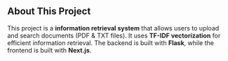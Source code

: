 ## About This Project
This project is a **information retrieval system** that allows users to upload and search documents (PDF & TXT files). It uses **TF-IDF vectorization** for efficient information retrieval. The backend is built with **Flask**, while the frontend is built with **Next.js**.
